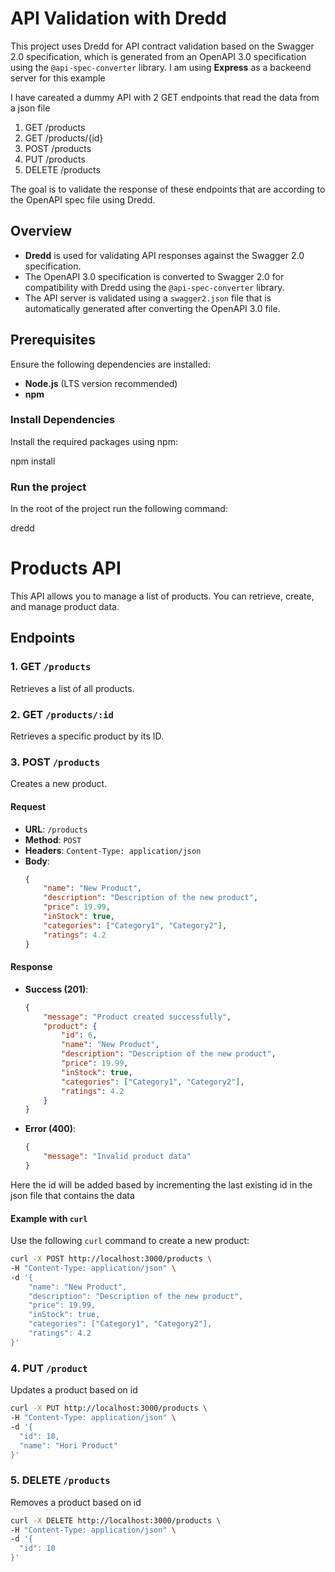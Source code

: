 # API Validation with Dredd

This project uses Dredd for API contract validation based on the Swagger 2.0 specification, which is generated from an OpenAPI 3.0 specification using the `@api-spec-converter` library.
I am using **Express** as a backeend server for this example

I have careated a dummy API with 2 GET endpoints that read the data from a json file 
   1. GET /products
   2. GET /products/{id}
   3. POST /products
   4. PUT /products
   5. DELETE /products

The goal is to validate the response of these endpoints that are according to the OpenAPI spec file using Dredd.

## Overview

- **Dredd** is used for validating API responses against the Swagger 2.0 specification.
- The OpenAPI 3.0 specification is converted to Swagger 2.0 for compatibility with Dredd using the `@api-spec-converter` library.
- The API server is validated using a `swagger2.json` file that is automatically generated after converting the OpenAPI 3.0 file.

## Prerequisites

Ensure the following dependencies are installed:

- **Node.js** (LTS version recommended)
- **npm** 

### Install Dependencies

Install the required packages using npm:

npm install

### Run the project

In the root of the project run the following command:

dredd


# Products API

This API allows you to manage a list of products. You can retrieve, create, and manage product data.

## Endpoints

### 1. GET `/products`
Retrieves a list of all products.

### 2. GET `/products/:id`
Retrieves a specific product by its ID.

### 3. POST `/products`
Creates a new product.

#### Request
- **URL**: `/products`
- **Method**: `POST`
- **Headers**: `Content-Type: application/json`
- **Body**:
    ```json
    {
        "name": "New Product",
        "description": "Description of the new product",
        "price": 19.99,
        "inStock": true,
        "categories": ["Category1", "Category2"],
        "ratings": 4.2
    }
    ```

#### Response
- **Success (201)**:
    ```json
    {
        "message": "Product created successfully",
        "product": {
            "id": 6,
            "name": "New Product",
            "description": "Description of the new product",
            "price": 19.99,
            "inStock": true,
            "categories": ["Category1", "Category2"],
            "ratings": 4.2
        }
    }
    ```
- **Error (400)**:
    ```json
    {
        "message": "Invalid product data"
    }
    ```
Here the id will be added based by incrementing the last existing id in the json file that contains the data 

#### Example with `curl`
Use the following `curl` command to create a new product:

```bash
curl -X POST http://localhost:3000/products \
-H "Content-Type: application/json" \
-d '{
    "name": "New Product",
    "description": "Description of the new product",
    "price": 19.99,
    "inStock": true,
    "categories": ["Category1", "Category2"],
    "ratings": 4.2
}'
```

### 4. PUT `/product`
Updates a product based on id
```bash
curl -X PUT http://localhost:3000/products \
-H "Content-Type: application/json" \
-d '{
  "id": 10,
  "name": "Hori Product"
}'

```

### 5. DELETE `/products`
Removes a product based on id

```bash
curl -X DELETE http://localhost:3000/products \
-H "Content-Type: application/json" \
-d '{
  "id": 10
}'
```
